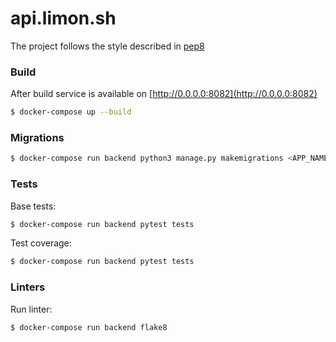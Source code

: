 # api.limon.sh

The project follows the style described in [pep8](https://www.python.org/dev/peps/pep-0008/)

### Build

After build service is available on [http://0.0.0.0:8082](http://0.0.0.0:8082)

```bash
$ docker-compose up --build
```

### Migrations

```bash
$ docker-compose run backend python3 manage.py makemigrations <APP_NAME>
```

### Tests

Base tests:

```bash
$ docker-compose run backend pytest tests
```

Test coverage:

```bash
$ docker-compose run backend pytest tests
```


### Linters

Run linter:

```bash
$ docker-compose run backend flake8
```
